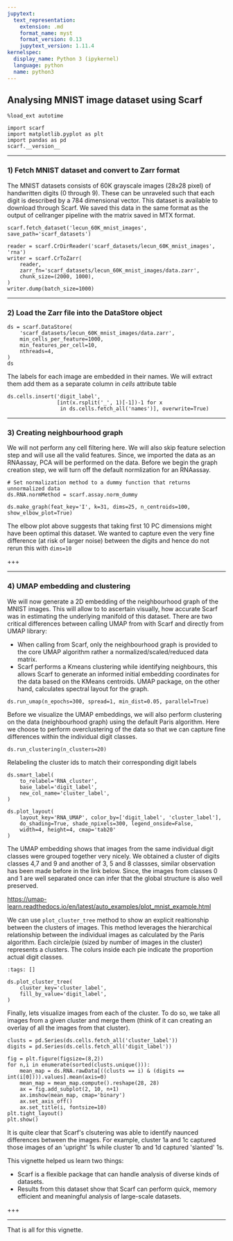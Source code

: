 ```yaml
---
jupytext:
  text_representation:
    extension: .md
    format_name: myst
    format_version: 0.13
    jupytext_version: 1.11.4
kernelspec:
  display_name: Python 3 (ipykernel)
  language: python
  name: python3
---
```


## Analysing MNIST image dataset using Scarf

```{code-cell} ipython3
%load_ext autotime

import scarf
import matplotlib.pyplot as plt
import pandas as pd
scarf.__version__
```

---
### 1) Fetch MNIST dataset and convert to Zarr format

The MNIST datasets consists of 60K grayscale images (28x28 pixel) of handwritten digits (0 through 9).
These can be unraveled such that each digit is described by a 784 dimensional vector. 
This dataset is  available to download through Scarf. We saved this data in the same format as
the output of cellranger pipeline with the matrix saved in MTX format.

```{code-cell} ipython3
scarf.fetch_dataset('lecun_60K_mnist_images', save_path='scarf_datasets')
```

```{code-cell} ipython3
reader = scarf.CrDirReader('scarf_datasets/lecun_60K_mnist_images', 'rna')
writer = scarf.CrToZarr(
    reader,
    zarr_fn='scarf_datasets/lecun_60K_mnist_images/data.zarr',
    chunk_size=(2000, 1000),
)
writer.dump(batch_size=1000)
```

---
### 2) Load the Zarr file into the DataStore object

```{code-cell} ipython3
ds = scarf.DataStore(
    'scarf_datasets/lecun_60K_mnist_images/data.zarr',
    min_cells_per_feature=1000,
    min_features_per_cell=10,
    nthreads=4,
)
ds
```

The labels for each image are embedded in their names. We will extract them add them as a separate column in *cells* attribute table

```{code-cell} ipython3
ds.cells.insert('digit_label',
                [int(x.rsplit('_', 1)[-1])-1 for x
                 in ds.cells.fetch_all('names')], overwrite=True)
```

---
### 3) Creating neighbourhood graph

We will not perform any cell filtering here. We will also skip feature selection step and will use all the valid features. Since, we imported the data as an RNAassay, PCA will be performed on the data. Before we begin the graph creation step, we will turn off the default normlization for an RNAassay.

```{code-cell} ipython3
# Set normalization method to a dummy function that returns unnormalized data
ds.RNA.normMethod = scarf.assay.norm_dummy

ds.make_graph(feat_key='I', k=31, dims=25, n_centroids=100, show_elbow_plot=True)
```

The elbow plot above suggests that taking first 10 PC dimensions might have been optimal this dataset. We wanted to capture even the very fine difference (at risk of larger noise) between the digits and hence do not rerun this with `dims=10`

+++

---
### 4) UMAP embedding and clustering

We will now generate a 2D embedding of the neighbourhood graph of the MNIST images. This will allow to to ascertain visually, how accurate Scarf was in estimating the underlying manifold of this dataset. There are two critical differences between calling UMAP from with Scarf and directly from UMAP library:
- When calling from Scarf, only the neighbourhood graph is provided to the core UMAP algorithm rather a normalized/scaled/reduced data matrix.
- Scarf performs a Kmeans clustering while identifying neighbours, this allows Scarf to generate an informed initial embedding coordinates for the data based on the KMeans centroids. UMAP package, on the other hand, calculates spectral layout for the graph.

```{code-cell} ipython3
ds.run_umap(n_epochs=300, spread=1, min_dist=0.05, parallel=True)
```

Before we visualize the UMAP embeddings, we will also perform clustering on the data (neighbourhood graph) using the default Paris algorithm. Here we choose to perform overclustering of the data so that we can capture fine differences within the individual digit classes.

```{code-cell} ipython3
ds.run_clustering(n_clusters=20)
```

Relabeling the cluster ids to match their corresponding digit labels

```{code-cell} ipython3
ds.smart_label(
    to_relabel='RNA_cluster',
    base_label='digit_label',
    new_col_name='cluster_label',
)
```

```{code-cell} ipython3
ds.plot_layout(
    layout_key='RNA_UMAP', color_by=['digit_label', 'cluster_label'],
    do_shading=True, shade_npixels=300, legend_onside=False,
    width=4, height=4, cmap='tab20'
)
```

The UMAP embedding shows that images from the same individual digit classes were grouped together very nicely. We obtained a cluster of digits classes 4,7 and 9 and another of 3, 5 and 8 classses, similar observation has been made before in the link below. Since, the images from classes 0 and 1 are well separated once can infer that the global structure is also well preserved.

https://umap-learn.readthedocs.io/en/latest/auto_examples/plot_mnist_example.html

We can use `plot_cluster_tree` method to show an explicit realtionship between the clusters of images. This method leverages the hierarchical relationship between the individual images as calculated by the Paris algorithm. Each circle/pie (sized by number of images in the cluster) represents a clusters. The colurs inside each pie indicate the proportion actual digit classes.

```{code-cell} ipython3
:tags: []

ds.plot_cluster_tree(
    cluster_key='cluster_label',
    fill_by_value='digit_label',
)
```

Finally, lets visualize images from each of the cluster. To do so, we take all images from a given cluster and merge them (think of it can creating an overlay of all the images from that cluster).

```{code-cell} ipython3
clusts = pd.Series(ds.cells.fetch_all('cluster_label'))
digits = pd.Series(ds.cells.fetch_all('digit_label'))
```

```{code-cell} ipython3
fig = plt.figure(figsize=(8,2))
for n,i in enumerate(sorted(clusts.unique())):
    mean_map = ds.RNA.rawData[((clusts == i) & (digits == int(i[0]))).values].mean(axis=0)
    mean_map = mean_map.compute().reshape(28, 28)
    ax = fig.add_subplot(2, 10, n+1)
    ax.imshow(mean_map, cmap='binary')
    ax.set_axis_off()
    ax.set_title(i, fontsize=10)
plt.tight_layout()
plt.show()
```

It is quite clear that Scarf's clsutering was able to identify naunced differences between the images. For example, cluster 1a and 1c captured those images of an 'upright' 1s while cluster 1b and 1d captured 'slanted' 1s.

This vignette helped us learn two things:
- Scarf is a flexible package that can handle analysis of diverse kinds of datasets.
- Results from this dataset show that Scarf can perform quick, memory efficient and meaningful analysis of large-scale datasets.

+++

---
That is all for this vignette.
